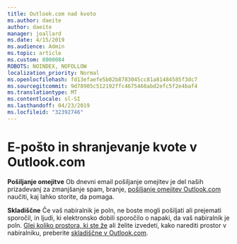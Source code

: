 ```yaml
---
title: Outlook.com nad kvoto
ms.author: daeite
author: daeite
manager: joallard
ms.date: 4/15/2019
ms.audience: Admin
ms.topic: article
ms.custom: 8000084
ROBOTS: NOINDEX, NOFOLLOW
localization_priority: Normal
ms.openlocfilehash: fd13efaefe5b02b8783045cc81a81484585f3dc7
ms.sourcegitcommit: 9d78905c512192ffc4675468abd2efc5f2e4baf4
ms.translationtype: MT
ms.contentlocale: sl-SI
ms.lasthandoff: 04/23/2019
ms.locfileid: "32392746"
---
```

# <a name="email-and-storage-quota-in-outlookcom"></a>E-pošto in shranjevanje kvote v Outlook.com

**Pošiljanje omejitve** Ob dnevni email pošiljanje omejitev je del naših prizadevanj za zmanjšanje spam, branje, [pošiljanje omejitev Outlook.com](https://support.office.com/article/279ee200-594c-40f0-9ec8-bb6af7735c2e) naučiti, kaj lahko storite, da pomaga.

**Skladiščne** Če vaš nabiralnik je poln, ne boste mogli pošiljati ali prejemati sporočil, in ljudi, ki elektronsko dobili sporočilo o napaki, da vaš nabiralnik je poln. [Glej koliko prostora, ki ste že](https://go.microsoft.com/fwlink/?linkid=2052089) ali želite izvedeti, kako narediti prostor v nabiralniku, preberite [skladiščne v Outlook.com](https://support.office.com/article/7ac99134-69e5-4619-ac0b-2d313bba5e9e).